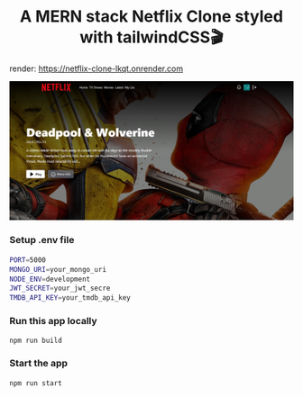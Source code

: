 <h1 align="center">A MERN stack Netflix Clone styled with tailwindCSS🎬</h1>

render: https://netflix-clone-lkqt.onrender.com

![Demo App](/frontend/public/screenshot-for-readme.png)

### Setup .env file

```bash
PORT=5000
MONGO_URI=your_mongo_uri
NODE_ENV=development
JWT_SECRET=your_jwt_secre
TMDB_API_KEY=your_tmdb_api_key
```

### Run this app locally

```shell
npm run build
```

### Start the app

```shell
npm run start
```
